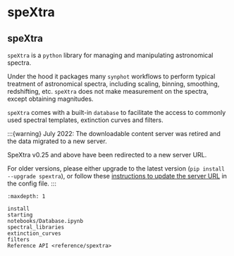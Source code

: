 # speXtra

## speXtra

`speXtra` is a `python` library for managing and manipulating astronomical spectra.

Under the hood it packages many `synphot` workflows to perform typical
treatment of astronomical spectra, including scaling, binning, smoothing, redshifting, etc.
`speXtra` does not make measurement on the spectra, except obtaining magnitudes.

`speXtra` comes with a built-in `database` to facilitate the access
to commonly used spectral templates, extinction curves and filters.

:::{warning}
July 2022: The downloadable content server was retired and the data migrated to a new server.

SpeXtra v0.25 and above have been redirected to a new server URL.

For older versions, please either upgrade to the latest version (`pip install --upgrade spextra`), or follow these [instructions to update the server URL](https://astarvienna.github.io/server_upgrade_instructions.html) in the config file.
:::

```{toctree}
:maxdepth: 1

install
starting
notebooks/Database.ipynb
spectral_libraries
extinction_curves
filters
Reference API <reference/spextra>
```
